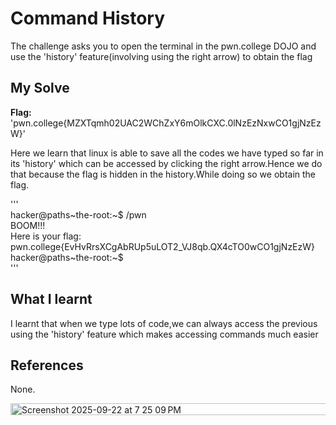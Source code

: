 # Command History
The challenge asks you to open the terminal in the pwn.college DOJO and use the 'history' feature(involving using the right arrow) to obtain the flag

## My Solve
**Flag:** 'pwn.college{MZXTqmh02UAC2WChZxY6mOlkCXC.0lNzEzNxwCO1gjNzEzW}'

Here we learn that linux is able to save all the codes we have typed so far in its 'history' which can be accessed by clicking the right arrow.Hence we do that because the flag is hidden in the history.While doing so we obtain the flag.  

'''  
hacker@paths~the-root:~$ /pwn   
BOOM!!!    
Here is your flag:   
pwn.college{EvHvRrsXCgAbRUp5uLOT2_VJ8qb.QX4cTO0wCO1gjNzEzW}    
hacker@paths~the-root:~$       
'''     

## What I learnt
I learnt that when we type lots of code,we can always access the previous using the 'history' feature which makes accessing commands much easier  

## References
None.

<img width="753" height="19" alt="Screenshot 2025-09-22 at 7 25 09 PM" src="https://github.com/user-attachments/assets/6188f15b-8e26-401b-94bb-58be049e45a2" />

